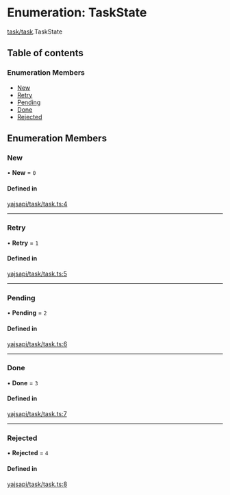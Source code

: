 # Enumeration: TaskState

[task/task](../modules/task_task.md).TaskState

## Table of contents

### Enumeration Members

- [New](task_task.TaskState.md#new)
- [Retry](task_task.TaskState.md#retry)
- [Pending](task_task.TaskState.md#pending)
- [Done](task_task.TaskState.md#done)
- [Rejected](task_task.TaskState.md#rejected)

## Enumeration Members

### New

• **New** = ``0``

#### Defined in

[yajsapi/task/task.ts:4](https://github.com/golemfactory/yajsapi/blob/dec68b9/yajsapi/task/task.ts#L4)

___

### Retry

• **Retry** = ``1``

#### Defined in

[yajsapi/task/task.ts:5](https://github.com/golemfactory/yajsapi/blob/dec68b9/yajsapi/task/task.ts#L5)

___

### Pending

• **Pending** = ``2``

#### Defined in

[yajsapi/task/task.ts:6](https://github.com/golemfactory/yajsapi/blob/dec68b9/yajsapi/task/task.ts#L6)

___

### Done

• **Done** = ``3``

#### Defined in

[yajsapi/task/task.ts:7](https://github.com/golemfactory/yajsapi/blob/dec68b9/yajsapi/task/task.ts#L7)

___

### Rejected

• **Rejected** = ``4``

#### Defined in

[yajsapi/task/task.ts:8](https://github.com/golemfactory/yajsapi/blob/dec68b9/yajsapi/task/task.ts#L8)

